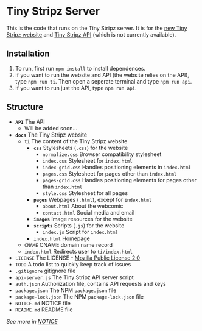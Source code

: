 # Tiny Stripz Server
This is the code that runs on the Tiny Stripz server. It is for the [new Tiny Stripz website](https://writerartistcoder.github.io/ti-server/ti/index.html) and [Tiny Stripz API](https://api.tinystripz.com) (which is not currently available).

## Installation
1. To run, first run `npm install` to install dependences.
2. If you want to run the website and API (the website relies on the API), type `npm run ti`. Then open a seperate terminal and type `npm run api`.
3. If you want to run just the API, type `npm run api`.

## Structure
- **`API`** The API
    - Will be added soon...
- **`docs`** The Tiny Stripz website
    - **`ti`** The content of the Tiny Stripz website
        - **`css`** Stylesheets (`.css`) for the website
            - `normalize.css` Browser compatibility stylesheet
            - `index.css` Stylesheet for `index.html`
            - `index-grid.css` Handles positioning elements in `index.html`
            - `pages.css` Stylesheet for pages other than `index.html`
            - `pages-grid.css` Handles positioning elements for pages other than `index.html`
            - `style.css` Stylesheet for all pages
        - **`pages`** Webpages (`.html`), except for `index.html`
            - `about.html` About the webcomic
            - `contact.html` Social media and email
        - **`images`** Image resources for the website
        - **`scripts`** Scripts (`.js`) for the website
            - `index.js` Script for `index.html`
        - `index.html` Homepage
    - `CNAME` CNAME domain name record
    - `index.html` Redirects user to `ti/index.html`
- `LICENSE` The LICENSE - [Mozilla Public License 2.0](https://spdx.org/licenses/MPL-2.0.html)
- `TODO` A todo list to quickly keep track of issues
- `.gitignore` gitignore file
- `api-server.js` The Tiny Stripz API server script
- `auth.json` Authorization file, contains API requests and keys
- `package.json` The NPM `package.json` file
- `package-lock.json` The NPM `package-lock.json` file
- `NOTICE.md` NOTICE file
- `README.md` README file

*See more in [NOTICE](/NOTICE.md)*